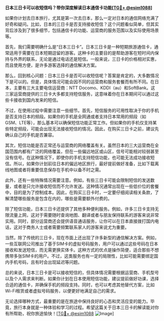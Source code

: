 **日本三日卡可以收短信吗？带你深度解读日本通信卡功能[[TG💪+ @esim1088](https://t.me/s/esim1088)]**

如果你计划去日本旅行，尤其是第一次去日本，那么一定对日本的通信网络充满了好奇和疑问。比如，日本的三日卡是否支持接收短信？这个问题看似简单，但其实背后涉及到了很多细节，包括通信卡的功能、运营商的服务范围以及实际使用场景等。

首先，我们需要明确什么是“日本三日卡”。日本三日卡是一种短期旅游通信卡，通常适用于需要在日本短期逗留的游客。这种卡的主要目的是帮助游客在短时间内保持与外界的联系，无论是通过电话还是短信。一般来说，三日卡的价格相对实惠，而且使用方便，是许多游客选择的通信解决方案。

那么，回到核心问题：日本三日卡是否可以收短信呢？答案是肯定的，大多数情况下是可以的。但是，具体情况可能会因不同的运营商和服务套餐而有所不同。在日本，主要有三大主要电信运营商：NTT Docomo、KDDI（au）和SoftBank。这三家运营商提供的三日卡大多都支持短信服务，这意味着你在日本期间可以通过这些卡接收到国内发来的短信。

不过，在使用过程中需要注意一些细节。首先，短信服务的可用性取决于你的手机是否支持日本的频段。如果你的手机是全网通或者支持日本常用的频段（如GSM、LTE等），那么基本可以确保短信功能正常工作。但如果你的手机仅支持某些特定频段，可能会出现无法接收短信的情况。因此，在购买三日卡之前，建议先确认自己的手机是否兼容。

其次，短信功能是否正常还与运营商的网络覆盖有关。虽然日本的三大运营商在全国范围内都有广泛的网络覆盖，但在一些偏远地区或山区，信号可能相对较弱甚至没有信号。在这种情况下，即使你的手机支持短信功能，也可能无法成功接收短信。所以，如果你计划前往日本的偏远地区旅行，最好提前做好准备，比如下载离线地图或者将重要信息保存在手机中以备不时之需。

此外，还有一些特殊情况需要注意。例如，有些三日卡可能会限制短信的发送数量，或者是只允许接收短信而不允许发送。这种情况通常出现在一些低价位的套餐中，目的是为了控制成本。因此，在购买三日卡时，一定要仔细阅读相关条款，了解清楚哪些服务是包含在内的，哪些是需要额外付费的。

除了短信功能，日本三日卡还提供了其他多种便利服务。例如，许多三日卡支持无限流量上网，这对于需要随时查询地图、翻译或者与朋友保持联系的游客来说非常实用。同时，部分运营商还会提供语音通话服务，让你可以在日本直接拨打国内电话，这对于商务人士或者需要频繁联系家人的游客来说尤为重要。

当然，除了传统的三日卡，现在市面上还出现了许多新型的通信解决方案。例如，一些互联网公司推出了基于SIM卡的虚拟号码服务，用户可以通过这些号码在日本接收和发送短信，而无需更换实体卡。这种方式的优点是操作简便，适合那些不想携带多张SIM卡的用户。不过，这类服务也有一定的局限性，比如可能需要绑定国内手机号码，且有时会出现延迟等问题。

总的来说，日本三日卡是可以接收短信的，但具体情况需要根据运营商、手机型号以及个人需求来判断。如果你计划在日本使用短信功能，建议提前做好功课，选择合适的通信卡，并确保手机的频段支持。同时，也可以考虑其他替代方案，比如Wi-Fi租赁或者虚拟号码服务，以便更好地满足自己的需求。

无论选择哪种方式，最重要的是在旅途中保持良好的心态和灵活应变的能力。毕竟，旅行本身就是一种体验和学习的过程。希望这篇关于日本三日卡的解读能对你有所帮助，祝你旅途愉快！[[TG💪+ @esim1088](https://t.me/s/esim1088) ![Image](https://i.postimg.cc/4NQfJmqS/Snipaste-2025-05-13-00-14-12.png)]